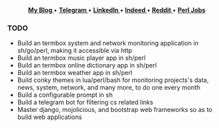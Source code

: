 <p align="center">
<b><a href="none"> My Blog </a></b>
•
<b><a href="none"> Telegram </a></b>
•
<b><a href="none"> LinkedIn </a></b>
•
<b><a href="none"> Indeed </a></b>
•
<b><a href="mailto:tcheukueppo@gmail.com"> Reddit </a></b>
 •
<b><a href="none"> Perl Jobs </a></b>
<!--<b><a href="https://www.paypal.me/bobbyhub">Sponsor</a></b>-->
</p>

### TODO
  
- Build an termbox system and network monitoring application in sh/go/perl, making it accessible via http
- Build an termbox music player app in sh/perl
- Build an termbox online dictionary app in sh/perl
- Build an termbox weather app in sh/perl
- Build conky themes in lua/perl/bash for monitoring projects's data, news, system, network, and many more, to do one every month
- Build a configurable prompt in sh
- Build a telegram bot for filtering cs related links
- Master django, mojolicious, and bootstrap web frameworks so as to build web applications
